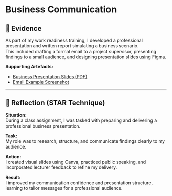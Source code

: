 # Business Communication

## 📁 Evidence
As part of my work readiness training, I developed a professional presentation and written report simulating a business scenario.  
This included drafting a formal email to a project supervisor, presenting findings to a small audience, and designing presentation slides using Figma.

**Supporting Artefacts:**
- [Business Presentation Slides (PDF)](assets/business-presentation.pdf)
- [Email Example Screenshot](assets/business-email.png)

---

## 💬 Reflection (STAR Technique)

**Situation:**  
During a class assignment, I was tasked with preparing and delivering a professional business presentation.  

**Task:**  
My role was to research, structure, and communicate findings clearly to my audience.  

**Action:**  
I created visual slides using Canva, practiced public speaking, and incorporated lecturer feedback to refine my delivery.  

**Result:**  
I improved my communication confidence and presentation structure, learning to tailor messages for a professional audience.  

